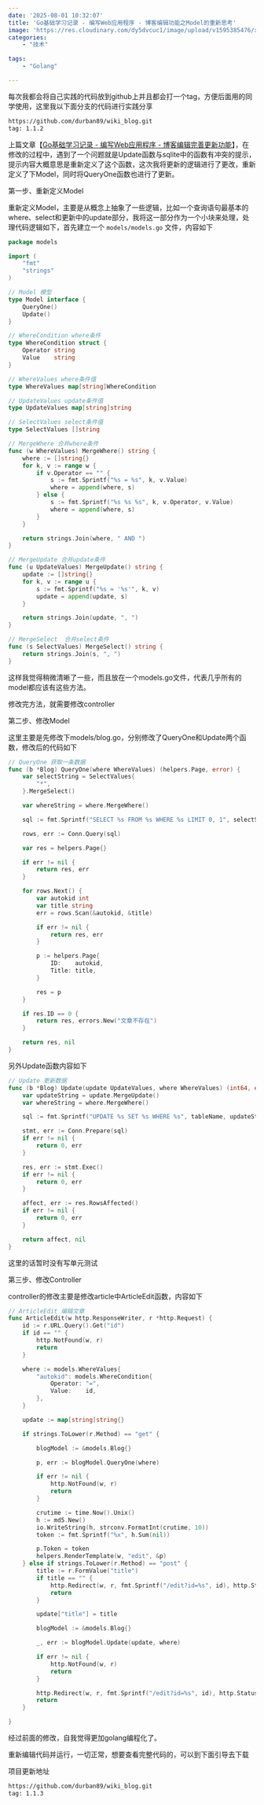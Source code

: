 ```yaml
---
date: '2025-08-01 10:32:07'
title: 'Go基础学习记录 - 编写Web应用程序 - 博客编辑功能之Model的重新思考'
image: 'https://res.cloudinary.com/dy5dvcuc1/image/upload/v1595385476/xiaorongmao/golang.jpg'
categories:
    - "技术"

tags:
    - "Golang"

---
```


每次我都会将自己实践的代码放到github上并且都会打一个tag，方便后面用的同学使用，这里我以下面分支的代码进行实践分享

```bash
https://github.com/durban89/wiki_blog.git
tag: 1.1.2
```

上篇文章【[Go基础学习记录 - 编写Web应用程序 - 博客编辑完善更新功能](https://www.xiaorongmao.com/blog/72)】，在修改的过程中，遇到了一个问题就是Update函数与sqlite中的函数有冲突的提示，提示内容大概意思是重新定义了这个函数，这次我将更新的逻辑进行了更改，重新定义了下Model，同时将QueryOne函数也进行了更新。

第一步、重新定义Model

重新定义Model，主要是从概念上抽象了一些逻辑，比如一个查询语句最基本的where、select和更新中的update部分，我将这一部分作为一个小块来处理，处理代码逻辑如下，首先建立一个 `models/models.go` 文件，内容如下

```go
package models

import (
	"fmt"
	"strings"
)

// Model 模型
type Model interface {
	QueryOne()
	Update()
}

// WhereCondition where条件
type WhereCondition struct {
	Operator string
	Value    string
}

// WhereValues where条件值
type WhereValues map[string]WhereCondition

// UpdateValues update条件值
type UpdateValues map[string]string

// SelectValues select条件值
type SelectValues []string

// MergeWhere 合并where条件
func (w WhereValues) MergeWhere() string {
	where := []string{}
	for k, v := range w {
		if v.Operator == "" {
			s := fmt.Sprintf("%s = %s", k, v.Value)
			where = append(where, s)
		} else {
			s := fmt.Sprintf("%s %s %s", k, v.Operator, v.Value)
			where = append(where, s)
		}
	}

	return strings.Join(where, " AND ")
}

// MergeUpdate 合并update条件
func (u UpdateValues) MergeUpdate() string {
	update := []string{}
	for k, v := range u {
		s := fmt.Sprintf("%s = '%s'", k, v)
		update = append(update, s)
	}

	return strings.Join(update, ", ")
}

// MergeSelect  合并select条件
func (s SelectValues) MergeSelect() string {
	return strings.Join(s, ", ")
}
```

这样我觉得稍微清晰了一些，而且放在一个models.go文件，代表几乎所有的model都应该有这些方法。

修改完方法，就需要修改controller

第二步、修改Model

这里主要是先修改下models/blog.go，分别修改了QueryOne和Update两个函数，修改后的代码如下

```go
// QueryOne 获取一条数据
func (b *Blog) QueryOne(where WhereValues) (helpers.Page, error) {
	var selectString = SelectValues{
		"*",
	}.MergeSelect()

	var whereString = where.MergeWhere()

	sql := fmt.Sprintf("SELECT %s FROM %s WHERE %s LIMIT 0, 1", selectString, tableName, whereString)

	rows, err := Conn.Query(sql)

	var res = helpers.Page{}

	if err != nil {
		return res, err
	}

	for rows.Next() {
		var autokid int
		var title string
		err = rows.Scan(&autokid, &title)

		if err != nil {
			return res, err
		}

		p := helpers.Page{
			ID:    autokid,
			Title: title,
		}

		res = p
	}

	if res.ID == 0 {
		return res, errors.New("文章不存在")
	}

	return res, nil
}
```

另外Update函数内容如下

```go
// Update 更新数据
func (b *Blog) Update(update UpdateValues, where WhereValues) (int64, error) {
	var updateString = update.MergeUpdate()
	var whereString = where.MergeWhere()

	sql := fmt.Sprintf("UPDATE %s SET %s WHERE %s", tableName, updateString, whereString)

	stmt, err := Conn.Prepare(sql)
	if err != nil {
		return 0, err
	}

	res, err := stmt.Exec()
	if err != nil {
		return 0, err
	}

	affect, err := res.RowsAffected()
	if err != nil {
		return 0, err
	}

	return affect, nil
}
```

这里的话暂时没有写单元测试

第三步、修改Controller

controller的修改主要是修改article中ArticleEdit函数，内容如下

```go
// ArticleEdit 编辑文章
func ArticleEdit(w http.ResponseWriter, r *http.Request) {
	id := r.URL.Query().Get("id")
	if id == "" {
		http.NotFound(w, r)
		return
	}

	where := models.WhereValues{
		"autokid": models.WhereCondition{
			Operator: "=",
			Value:    id,
		},
	}

	update := map[string]string{}

	if strings.ToLower(r.Method) == "get" {

		blogModel := &models.Blog{}

		p, err := blogModel.QueryOne(where)

		if err != nil {
			http.NotFound(w, r)
			return
		}

		crutime := time.Now().Unix()
		h := md5.New()
		io.WriteString(h, strconv.FormatInt(crutime, 10))
		token := fmt.Sprintf("%x", h.Sum(nil))

		p.Token = token
		helpers.RenderTemplate(w, "edit", &p)
	} else if strings.ToLower(r.Method) == "post" {
		title := r.FormValue("title")
		if title == "" {
			http.Redirect(w, r, fmt.Sprintf("/edit?id=%s", id), http.StatusFound)
			return
		}

		update["title"] = title

		blogModel := &models.Blog{}

		_, err := blogModel.Update(update, where)

		if err != nil {
			http.NotFound(w, r)
			return
		}

		http.Redirect(w, r, fmt.Sprintf("/edit?id=%s", id), http.StatusFound)
		return
	}

}
```

经过前面的修改，自我觉得更加golang编程化了。

重新编辑代码并运行，一切正常，想要查看完整代码的，可以到下面引导去下载

项目更新地址

```bash
https://github.com/durban89/wiki_blog.git
tag: 1.1.3
```
